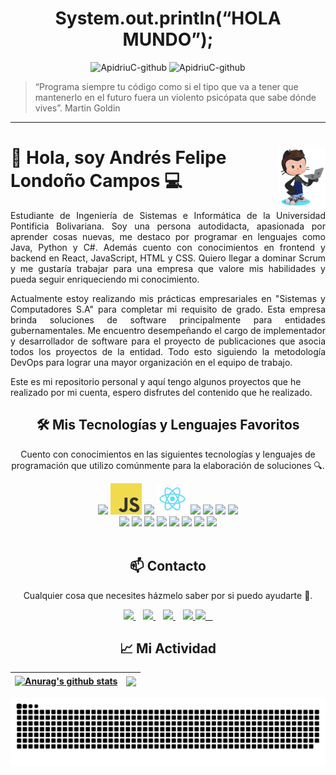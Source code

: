 <!--HEADER-->
<h1 align="center"> System.out.println(“HOLA MUNDO”);  
</h1>
<!--VISITS-->
<p align="center"> 
  <img src="https://komarev.com/ghpvc/?username=ApidriuC&label=Profile%20views&color=42b983&style=flat" alt="ApidriuC-github" />
  <img src="https://img.shields.io/github/followers/ApidriuC?style=social" alt="ApidriuC-github" />
</p>

> “Programa siempre tu código como si el tipo que va a tener que mantenerlo en el futuro fuera un violento psicópata que sabe dónde vives”. Martin Goldin

<hr>
<!--INTRODUCTION-->

# <img src="https://github.com/ApidriuC/ApidriuC/blob/main/octogato.png" width=15% align=right /> 👋 Hola, soy Andrés Felipe Londoño Campos 💻 

<p align="justify">
  Estudiante de Ingeniería de Sistemas e Informática de la Universidad Pontificia Bolivariana. Soy una persona         autodidacta, apasionada por aprender cosas     nuevas, me destaco por programar en lenguajes como Java, Python y C#. Además cuento con conocimientos en frontend y backend   en React, JavaScript, HTML y CSS. Quiero llegar a dominar Scrum y me gustaría trabajar para una empresa que valore mis habilidades y pueda seguir enriqueciendo mi       conocimiento.
</p>
<p align="justify">
Actualmente estoy realizando mis prácticas empresariales en "Sistemas y Computadores S.A" para completar mi requisito de grado. Esta empresa brinda soluciones de software principalmente para entidades gubernamentales. Me encuentro desempeñando el cargo de implementador y desarrollador de software para el proyecto de publicaciones que asocia todos los proyectos de la entidad. Todo esto siguiendo la metodología DevOps para lograr una mayor organización en el equipo de trabajo.
  
Este es mi repositorio personal y aquí tengo algunos proyectos que he realizado por mi cuenta, espero disfrutes del contenido que he realizado.
</p>

<!--FAVORITES LANGUAGES-->
<h2 align="center">🛠 Mis Tecnologías y Lenguajes Favoritos </h2>
<p align="center">
  Cuento con conocimientos en las siguientes tecnologías y lenguajes de programación que utilizo comúnmente para la elaboración de soluciones 🔍.
</p>

<!--LOGS-->
<div align="center">
<img height="50" src="https://www.gmkfreelogos.com/logos/J/img/Java-3.gif">
<img height="50" src="https://raw.githubusercontent.com/github/explore/80688e429a7d4ef2fca1e82350fe8e3517d3494d/topics/javascript/javascript.png">
<img height="50" src="https://upload.wikimedia.org/wikipedia/commons/thumb/4/4c/Typescript_logo_2020.svg/1200px-Typescript_logo_2020.svg.png">
<img height="50" src="https://raw.githubusercontent.com/github/explore/80688e429a7d4ef2fca1e82350fe8e3517d3494d/topics/react/react.png">
<img height="50" src="https://play-lh.googleusercontent.com/85WnuKkqDY4gf6tndeL4_Ng5vgRk7PTfmpI4vHMIosyq6XQ7ZGDXNtYG2s0b09kJMw">
<img height="50" src="https://seeklogo.com/images/C/c-sharp-c-logo-02F17714BA-seeklogo.com.png">
<img height="50" src="https://cdn-icons-png.flaticon.com/512/5968/5968242.png">
<img height="50" src="https://distreau.com/github.svg"> 
</div>
<div align="center">
<img height="50" src="https://www.returngis.net/wp-content/uploads/2015/11/VS-Code.png"> 
<img height="50" src="https://camo.githubusercontent.com/70ea199263787f23ad0f1feaf0c265d3baeb4286dd7089aa56ece4f73ee99f94/68747470733a2f2f63646e2e776f726c64766563746f726c6f676f2e636f6d2f6c6f676f732f626f6f7473747261702d352d312e737667">
<img height="50" src="https://flyclipart.com/thumbs/mysql-logo-mysql-1154602.png"> 
<img height="50" src="https://sybyl.com/wp-content/uploads/2019/11/Oracle-Logo-For-Website.png"> 
<img height="50" src="https://pluspng.com/img-png/nodejs-logo-png-node-js-development-296.png"> 
<img height="50" src="https://miro.medium.com/max/650/1*zzvdRmHGGXONZpuQ2FeqsQ.png"> 
<img height="50" src="https://user-images.githubusercontent.com/51419598/152648731-567997ec-ac1c-4a9c-a816-a1fb1882abbe.png"> 
<img height="50" src="https://cdn3.iconfinder.com/data/icons/logos-and-brands-adobe/512/267_Python-512.png"> 
</div>

<br>
 <!--CONTACT-->
<h2 align="center">📫 Contacto </h2>
<p align="center">
  Cualquier cosa que necesites házmelo saber por si puedo ayudarte 💬.
</p>

<p align="center">
    <a href="https://portafolio-andres-londono.netlify.app/" target="_blank">
        <img loading="lazy" src="https://joseluisgs.github.io/img/favicon.png" 
    height="50">
    </a> &nbsp;&nbsp;
  <a href="https://github.com/ApidriuC" target="_blank">
        <img loading="lazy" src="https://distreau.com/github.svg" 
    height="50">
    </a> &nbsp;&nbsp;
  <a href="https://www.linkedin.com/in/andr%C3%A9s-felipe-londo%C3%B1o-campos-b03741222/" target="_blank">
        <img loading="lazy" src="https://upload.wikimedia.org/wikipedia/commons/thumb/c/ca/LinkedIn_logo_initials.png/768px-LinkedIn_logo_initials.png" 
    height="50">
    </a> &nbsp;&nbsp;
  <a href="https://github.com/joseluisgs" target="_blank">
        <img loading="lazy" src="https://www.pngmart.com/files/7/E-Mail-PNG-Clipart.png" 
    height="50">
    </a> 
  <a href="https://discordapp.com/users/ApidriuC" target="_blank">
        <img loading="lazy" src="https://logodownload.org/wp-content/uploads/2017/11/discord-logo-4-1.png" 
    height="50"> &nbsp;&nbsp;
    </a>
  </p>
  
<!--ACTIVITY-->
<h2 align="center">📈 Mi Actividad </h2>

<div align="center">
  
| <a href="https://github.com/anuraghazra/github-readme-stats"><img align="center" src="https://github-readme-stats.vercel.app/api?username=ApidriuC&show_icons=true&include_all_commits=true&theme=buefy&hide_border=true" alt="Anurag's github stats" /></a> | <a href="https://github.com/anuraghazra/github-readme-stats"><img align="center" src="https://github-readme-stats.vercel.app/api/top-langs/?username=ApidriuC&layout=compact&theme=buefy&hide_border=true" /></a> |
| ------------- | ------------- |
  
</div>



<p align="center">
<!--SNAKE-->
   <img src="https://github.com/ApidriuC/ApidriuC/blob/main/github-contribution-grid-snake.svg" alt="snake">
</p>







